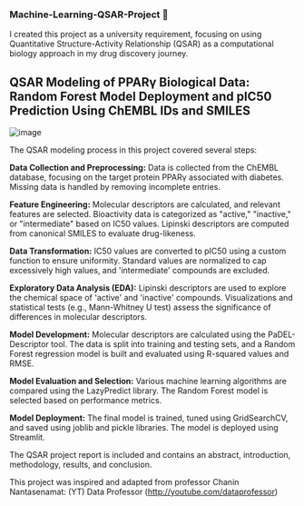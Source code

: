 ### Machine-Learning-QSAR-Project 🔻
I created this project as a university requirement, focusing on using Quantitative Structure-Activity Relationship (QSAR) as a computational biology approach in my drug discovery journey. 

## **QSAR Modeling of PPARγ Biological Data: Random Forest Model Deployment and pIC50 Prediction Using ChEMBL IDs and SMILES**
![image](https://github.com/SaraMKorayem/Machine-Learning-QSAR-Project/assets/169392560/8d68b628-fff7-4de1-b07c-ed4d2b187c0b)


The QSAR modeling process in this project covered several steps:

**Data Collection and Preprocessing:** Data is collected from the ChEMBL database, focusing on the target protein PPARγ associated with diabetes. Missing data is handled by removing incomplete entries.

**Feature Engineering:** Molecular descriptors are calculated, and relevant features are selected. Bioactivity data is categorized as "active," "inactive," or "intermediate" based on IC50 values. Lipinski descriptors are computed from canonical SMILES to evaluate drug-likeness.

**Data Transformation:** IC50 values are converted to pIC50 using a custom function to ensure uniformity. Standard values are normalized to cap excessively high values, and 'intermediate' compounds are excluded.

**Exploratory Data Analysis (EDA):** Lipinski descriptors are used to explore the chemical space of 'active' and 'inactive' compounds. Visualizations and statistical tests (e.g., Mann-Whitney U test) assess the significance of differences in molecular descriptors.

**Model Development:** Molecular descriptors are calculated using the PaDEL-Descriptor tool. The data is split into training and testing sets, and a Random Forest regression model is built and evaluated using R-squared values and RMSE.

**Model Evaluation and Selection:** Various machine learning algorithms are compared using the LazyPredict library. The Random Forest model is selected based on performance metrics.

**Model Deployment:** The final model is trained, tuned using GridSearchCV, and saved using joblib and pickle libraries. The model is deployed using Streamlit.

The QSAR project report is included and contains an abstract, introduction, methodology, results, and conclusion.

This project was inspired and adapted from professor Chanin Nantasenamat:   (YT) Data Professor (http://youtube.com/dataprofessor)
